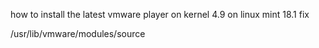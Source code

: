 how to install the latest vmware player on kernel 4.9 on linux mint 18.1 fix

/usr/lib/vmware/modules/source